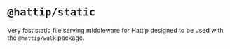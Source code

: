 # `@hattip/static`

Very fast static file serving middleware for Hattip designed to be used with the `@hattip/walk` package.
